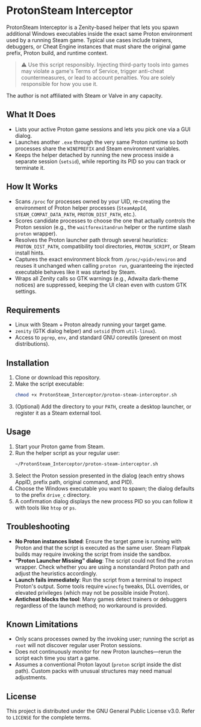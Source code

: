 # ProtonSteam Interceptor

ProtonSteam Interceptor is a Zenity-based helper that lets you spawn additional Windows executables inside the exact same Proton environment used by a running Steam game. Typical use cases include trainers, debuggers, or Cheat Engine instances that must share the original game prefix, Proton build, and runtime context.

> ⚠️ Use this script responsibly. Injecting third-party tools into games may violate a game's Terms of Service, trigger anti-cheat countermeasures, or lead to account penalties. You are solely responsible for how you use it.

The author is not affiliated with Steam or Valve in any capacity.

## What It Does
- Lists your active Proton game sessions and lets you pick one via a GUI dialog.
- Launches another `.exe` through the very same Proton runtime so both processes share the `WINEPREFIX` and Steam environment variables.
- Keeps the helper detached by running the new process inside a separate session (`setsid`), while reporting its PID so you can track or terminate it.

## How It Works
- Scans `/proc` for processes owned by your UID, re-creating the environment of Proton helper processes (`SteamAppId`, `STEAM_COMPAT_DATA_PATH`, `PROTON_DIST_PATH`, etc.).
- Scores candidate processes to choose the one that actually controls the Proton session (e.g., the `waitforexitandrun` helper or the runtime slash `proton` wrapper).
- Resolves the Proton launcher path through several heuristics: `PROTON_DIST_PATH`, compatibility tool directories, `PROTON_SCRIPT`, or Steam install hints.
- Captures the exact environment block from `/proc/<pid>/environ` and reuses it unchanged when calling `proton run`, guaranteeing the injected executable behaves like it was started by Steam.
- Wraps all Zenity calls so GTK warnings (e.g., Adwaita dark-theme notices) are suppressed, keeping the UI clean even with custom GTK settings.

## Requirements
- Linux with Steam + Proton already running your target game.
- `zenity` (GTK dialog helper) and `setsid` (from `util-linux`).
- Access to `pgrep`, `env`, and standard GNU coreutils (present on most distributions).

## Installation
1. Clone or download this repository.
2. Make the script executable:
   ```bash
   chmod +x ProtonSteam_Interceptor/proton-steam-interceptor.sh
   ```
3. (Optional) Add the directory to your `PATH`, create a desktop launcher, or register it as a Steam external tool.

## Usage
1. Start your Proton game from Steam.
2. Run the helper script as your regular user:
   ```bash
   ~/ProtonSteam_Interceptor/proton-steam-interceptor.sh
   ```
3. Select the Proton session presented in the dialog (each entry shows AppID, prefix path, original command, and PID).
4. Choose the Windows executable you want to spawn; the dialog defaults to the prefix `drive_c` directory.
5. A confirmation dialog displays the new process PID so you can follow it with tools like `htop` or `ps`.

## Troubleshooting
- **No Proton instances listed**: Ensure the target game is running with Proton and that the script is executed as the same user. Steam Flatpak builds may require invoking the script from inside the sandbox.
- **“Proton Launcher Missing” dialog**: The script could not find the `proton` wrapper. Check whether you are using a nonstandard Proton path and adjust the heuristics accordingly.
- **Launch fails immediately**: Run the script from a terminal to inspect Proton's output. Some tools require `winecfg` tweaks, DLL overrides, or elevated privileges (which may not be possible inside Proton).
- **Anticheat blocks the tool**: Many games detect trainers or debuggers regardless of the launch method; no workaround is provided.

## Known Limitations
- Only scans processes owned by the invoking user; running the script as `root` will not discover regular user Proton sessions.
- Does not continuously monitor for new Proton launches—rerun the script each time you start a game.
- Assumes a conventional Proton layout (`proton` script inside the dist path). Custom packs with unusual structures may need manual adjustments.

## License
This project is distributed under the GNU General Public License v3.0. Refer to `LICENSE` for the complete terms.
